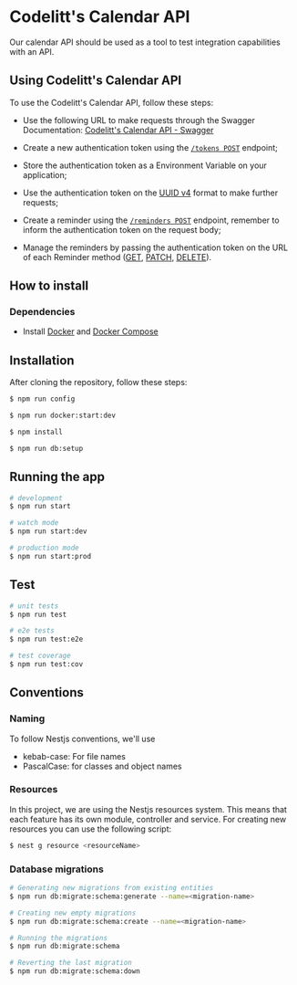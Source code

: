 # Codelitt's Calendar API

Our calendar API should be used as a tool to test integration capabilities with an API.

## Using Codelitt's Calendar API

To use the Codelitt's Calendar API, follow these steps:

- Use the following URL to make requests through the Swagger Documentation: [Codelitt's Calendar API - Swagger](https://prod-calendar-hiring-api.herokuapp.com/swagger)

- Create a new authentication token using the [`/tokens POST`](https://prod-calendar-hiring-api.herokuapp.com/swagger#/Tokens/create) endpoint;

- Store the authentication token as a Environment Variable on your application;

- Use the authentication token on the [UUID v4](https://www.uuidgenerator.net/version4) format to make further requests;

- Create a reminder using the [`/reminders POST`](https://prod-calendar-hiring-api.herokuapp.com/swagger#/Reminders/create) endpoint, remember to inform the authentication token on the request body;

- Manage the reminders by passing the authentication token on the URL of each Reminder method ([GET](https://prod-calendar-hiring-api.herokuapp.com/swagger#/Reminders/findRemindersNotificationsByMonth), [PATCH](https://prod-calendar-hiring-api.herokuapp.com/swagger#/Reminders/update), [DELETE](https://prod-calendar-hiring-api.herokuapp.com/swagger#/Reminders/remove)).

## How to install

### Dependencies

- Install [Docker](https://www.docker.com/) and [Docker Compose](https://docs.docker.com/compose/)

## Installation

After cloning the repository, follow these steps:

```bash
$ npm run config

$ npm run docker:start:dev

$ npm install

$ npm run db:setup
```

## Running the app

```bash
# development
$ npm run start

# watch mode
$ npm run start:dev

# production mode
$ npm run start:prod
```

## Test

```bash
# unit tests
$ npm run test

# e2e tests
$ npm run test:e2e

# test coverage
$ npm run test:cov
```

## Conventions

### Naming

To follow Nestjs conventions, we'll use

- kebab-case: For file names
- PascalCase: for classes and object names

### Resources

In this project, we are using the Nestjs resources system. This means that each feature has its own module, controller and service.
For creating new resources you can use the following script:

```bash
$ nest g resource <resourceName>
```

### Database migrations

```bash
# Generating new migrations from existing entities
$ npm run db:migrate:schema:generate --name=<migration-name>

# Creating new empty migrations
$ npm run db:migrate:schema:create --name=<migration-name>

# Running the migrations
$ npm run db:migrate:schema

# Reverting the last migration
$ npm run db:migrate:schema:down
```
